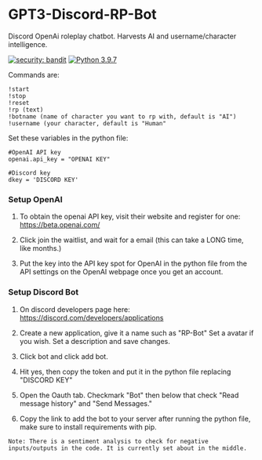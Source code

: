 # GPT3-Discord-RP-Bot
Discord OpenAi roleplay chatbot. Harvests AI and username/character intelligence.

[![security: bandit](https://img.shields.io/badge/security-bandit-yellow.svg)](https://github.com/PyCQA/bandit)
[![Python 3.9.7](https://img.shields.io/badge/python-3.9.7-blue.svg)](https://www.python.org/downloads/release/python-397/)

Commands are:
```
!start
!stop
!reset
!rp (text)
!botname (name of character you want to rp with, default is "AI")
!username (your character, default is "Human"
```


Set these variables in the python file:
```
#OpenAI API key
openai.api_key = "OPENAI KEY"

#Discord key
dkey = 'DISCORD KEY'
```

### Setup OpenAI
1. To obtain the openai API key, visit their website and register for one:
https://beta.openai.com/ 

2. Click join the waitlist, and wait for a email (this can take a LONG time, like months.)

3. Put the key into the API key spot for OpenAI in the python file from the API settings on the OpenAI webpage once you get an account.

### Setup Discord Bot
1. On discord developers page here:
https://discord.com/developers/applications 

2. Create a new application, give it a name such as "RP-Bot"
Set a avatar if you wish.
Set a description and save changes.

3. Click bot and click add bot.

4. Hit yes, then copy the token and put it in the python file replacing "DISCORD KEY"

5. Open the Oauth tab. Checkmark "Bot" then below that check "Read message history" and "Send Messages."

6. Copy the link to add the bot to your server after running the python file, make sure to install requirements with pip.

```
Note: There is a sentiment analysis to check for negative inputs/outputs in the code. It is currently set about in the middle.
```
